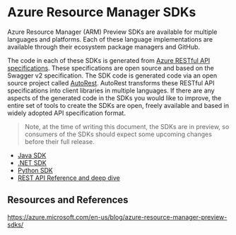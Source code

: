 # Azure Resource Manager SDKs

Azure Resource Manager (ARM) Preview SDKs are available for multiple languages and platforms. Each of these language implementations are available through their ecosystem package managers and GitHub. 

The code in each of these SDKs is generated from [Azure RESTful API specifications](https://github.com/azure/azure-rest-api-specs). These specifications are open source and based on the Swagger v2 specification. The SDK code is generated code via an open source project called [AutoRest](https://github.com/azure/autorest). AutoRest transforms these RESTful API specifications into client libraries in multiple languages. If there are any aspects of the generated code in the SDKs you would like to improve, the entire set of tools to create the SDKs are open, freely available and based in widely adopted API specification format.

> Note, at the time of writing this document, the SDKs are in preview, so consumers of the SDKs should expect some upcoming changes before their full release.

 * [Java SDK](Java-sdk.md)
 * [.NET SDK](Net-sdk.md)
 * [Python SDK](Python-sdk.md)
 * [REST API Reference and deep dive](SDKs/Rest-api.md)

## Resources and References
https://azure.microsoft.com/en-us/blog/azure-resource-manager-preview-sdks/
